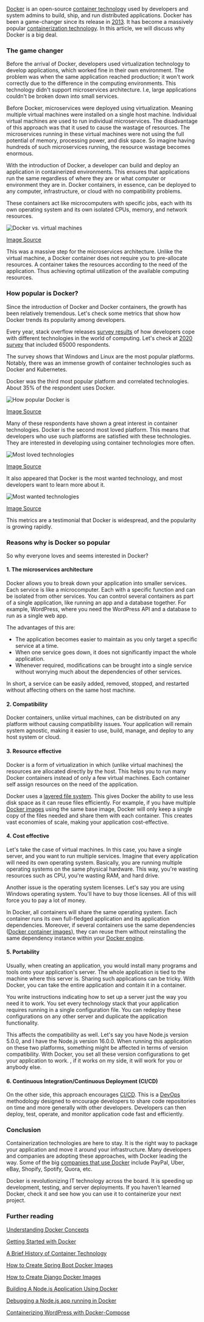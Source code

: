 [Docker](https://www.docker.com/) is an open-source [container technology](https://www.docker.com/resources/what-container) used by developers and system admins to build, ship, and run distributed applications. Docker has been a game-changer since its release in [2013](https://en.wikipedia.org/wiki/Docker_(software)#History).  It has become a massively popular [containerization technology](/engineering-education/history-of-container-technology/). In this article, we will discuss why Docker is a big deal.

### The game changer

Before the arrival of Docker, developers used virtualization technology to develop applications, which worked fine in their own environment. The problem was when the same application reached production; it won't work correctly due to the difference in the computing environments. This technology didn't support microservices architecture. I.e, large applications couldn't be broken down into small services.

Before Docker, microservices were deployed using virtualization. Meaning multiple virtual machines were installed on a single host machine. Individual virtual machines are used to run individual microservices. The disadvantage of this approach was that it used to cause the wastage of resources. The microservices running in these virtual machines were not using the full potential of memory, processing power, and disk space. So imagine having hundreds of such microservices running, the resource wastage becomes enormous.

With the introduction of Docker, a developer can build and deploy an application in containerized environments. This ensures that applications run the same regardless of where they are or what computer or environment they are in. Docker containers, in essence, can be deployed to any computer, infrastructure, or cloud with no compatibility problems.

These containers act like microcomputers with specific jobs, each with its own operating system and its own isolated CPUs, memory, and network resources.

![Docker vs. virtual machines](/engineering-education/why-is-docker-so-popular/docker-vs-virtual-machines.png)

[Image Source](https://codingthesmartway.com/docker-beginners-guide-part-1-images-containers/)

This was a massive step for the microservices architecture. Unlike the virtual machine, a Docker container does not require you to pre-allocate resources. A container takes the resources according to the need of the application. Thus achieving optimal utilization of the available computing resources.

### How popular is Docker?

Since the introduction of Docker and Docker containers, the growth has been relatively tremendous. Let's check some metrics that show how Docker trends its popularity among developers.

Every year, stack overflow releases [survey results](https://insights.stackoverflow.com/survey/) of how developers cope with different technologies in the world of computing. Let's check at [2020 survey](https://insights.stackoverflow.com/survey/2020) that included 65000 respondents.

The survey shows that Windows and Linux are the most popular platforms. Notably, there was an immense growth of container technologies such as Docker and Kubernetes.

Docker was the third most popular platform and correlated technologies. About 35% of the respondent uses Docker.

![How popular Docker is](/engineering-education/why-is-docker-so-popular/how-popular-docker-is.jpg)

[Image Source](https://insights.stackoverflow.com/survey/2020#technology-platforms-all-respondents5)

Many of these respondents have shown a great interest in container technologies. Docker is the second most loved platform. This means that developers who use such platforms are satisfied with these technologies. They are interested in developing using container technologies more often.

![Most loved technologies](/engineering-education/why-is-docker-so-popular/most-loved-technologies.jpg)

[Image Source](https://insights.stackoverflow.com/survey/2020#technology-most-loved-dreaded-and-wanted-platforms-loved5)

It also appeared that Docker is the most wanted technology, and most developers want to learn more about it.

![Most wanted technologies](/engineering-education/why-is-docker-so-popular/most-wanted-technologies.jpg)

[Image Source](https://insights.stackoverflow.com/survey/2020#technology-most-loved-dreaded-and-wanted-platforms-wanted5)

This metrics are a testimonial that Docker is widespread, and the popularity is growing rapidly.

### Reasons why is Docker so popular

So why everyone loves and seems interested in Docker?

#### 1. The microservices architecture

Docker allows you to break down your application into smaller services. Each service is like a microcomputer. Each with a specific function and can be isolated from other services. You can control several containers as part of a single application, like running an app and a database together. For example, WordPress, where you need the WordPress API and a database to run as a single web app.

The advantages of this are:
- The application becomes easier to maintain as you only target a specific service at a time.
- When one service goes down, it does not significantly impact the whole application.
- Whenever required, modifications can be brought into a single service without worrying much about the dependencies of other services.

In short, a service can be easily added, removed, stopped, and restarted without affecting others on the same host machine.

#### 2. Compatibility

Docker containers, unlike virtual machines, can be distributed on any platform without causing compatibility issues. Your application will remain system agnostic, making it easier to use, build, manage, and deploy to any host system or cloud.

#### 3. Resource effective

Docker is a form of virtualization in which (unlike virtual machines) the resources are allocated directly by the host. This helps you to run many Docker containers instead of only a few virtual machines. Each container self assign resources on the need of the application.

Docker uses a [layered file system](https://ilearnedhowto.wordpress.com/tag/layered-filesystem/). This gives Docker the ability to use less disk space as it can reuse files efficiently. For example, if you have multiple [Docker images](/engineering-education/docker-concepts/) using the same base image, Docker will only keep a single copy of the files needed and share them with each container. This creates vast economies of scale, making your application cost-effective.

#### 4. Cost effective

Let's take the case of virtual machines. In this case, you have a single server, and you want to run multiple services. Imagine that every application will need its own operating system. Basically, you are running multiple operating systems on the same physical hardware. This way, you're wasting resources such as CPU, you're wasting RAM, and hard drive.

Another issue is the operating system licenses. Let's say you are using Windows operating system. You'll have to buy those licenses. All of this will force you to pay a lot of money.

In Docker, all containers will share the same operating system. Each container runs its own full-fledged application and its application dependencies. Moreover, if several containers use the same dependencies ([Docker container images](https://searchitoperations.techtarget.com/definition/Docker-image)), they can reuse them without reinstalling the same dependency instance within your [Docker engine](https://docs.docker.com/engine/).

#### 5. Portability

Usually, when creating an application, you would install many programs and tools onto your application's server. The whole application is tied to the machine where this server is. Sharing such applications can be tricky. With Docker, you can take the entire application and contain it in a container.

You write instructions indicating how to set up a server just the way you need it to work. You set every technology stack that your application requires running in a single configuration file. You can redeploy these configurations on any other server and duplicate the application functionality.

This affects the compatibility as well. Let's say you have Node.js version 5.0.0, and I have the Node.js version 16.0.0. When running this application on these two platforms, something might be affected in terms of version compatibility. With Docker, you set all these version configurations to get your application to work. , if it works on my side, it will work for you or anybody else.

#### 6. Continuous Integration/Continuous Deployment (CI/CD)

On the other side, this approach encourages [CI/CD](https://www.digitalocean.com/community/tutorials/an-introduction-to-continuous-integration-delivery-and-deployment). This is a [DevOps](/engineering-education/what-it-takes-to-be-a-devops-engineer/) methodology designed to encourage developers to share code repositories on time and more generally with other developers. Developers can then deploy, test, operate, and monitor application code fast and efficiently.

### Conclusion

Containerization technologies are here to stay. It is the right way to package your application and move it around your infrastructure. Many developers and companies are adopting these approaches, with Docker leading the way. Some of the big [companies that use Docker](https://www.featuredcustomers.com/vendor/docker/customers) include PayPal, Uber, eBay, Shopify, Spotify, Quora, etc.

Docker is revolutionizing IT technology across the board. It is speeding up development, testing, and server deployments. If you haven’t learned Docker, check it and see how you can use it to containerize your next project.

### Further reading

[Understanding Docker Concepts](/engineering-education/docker-concepts/)

[Getting Started with Docker](/engineering-education/getting-started-with-docker/)

[A Brief History of Container Technology](/engineering-education/history-of-container-technology/)

[How to Create Spring Boot Docker Images](/engineering-education/spring-docker/)

[How to Create Django Docker Images](/engineering-education/django-docker/)

[Building A Node.js Application Using Docker](/engineering-education/building-a-nodejs-application-using-docker/)

[Debugging a Node.js app running in Docker](/engineering-education/debug-node-docker/)

[Containerizing WordPress with Docker-Compose](/engineering-education/docker-wordpress-containerizing-wordpress-with-docker-compose/)